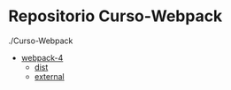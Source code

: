 # Repositorio Curso-Webpack 
./Curso-Webpack
 * [webpack-4](./Curso-Webpack/webpack-4)
     * [dist](./Curso-Webpack/webpack-4/dist)
     * [external](./Curso-Webpack/webpack-4/external)

